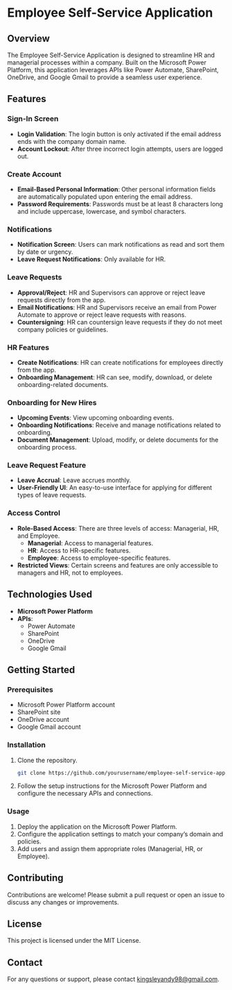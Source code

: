 # Employee Self-Service Application

## Overview

The Employee Self-Service Application is designed to streamline HR and managerial processes within a company. Built on the Microsoft Power Platform, this application leverages APIs like Power Automate, SharePoint, OneDrive, and Google Gmail to provide a seamless user experience. 

## Features

### Sign-In Screen
- **Login Validation**: The login button is only activated if the email address ends with the company domain name.
- **Account Lockout**: After three incorrect login attempts, users are logged out.

### Create Account
- **Email-Based Personal Information**: Other personal information fields are automatically populated upon entering the email address.
- **Password Requirements**: Passwords must be at least 8 characters long and include uppercase, lowercase, and symbol characters.

### Notifications
- **Notification Screen**: Users can mark notifications as read and sort them by date or urgency.
- **Leave Request Notifications**: Only available for HR.

### Leave Requests
- **Approval/Reject**: HR and Supervisors can approve or reject leave requests directly from the app.
- **Email Notifications**: HR and Supervisors receive an email from Power Automate to approve or reject leave requests with reasons.
- **Countersigning**: HR can countersign leave requests if they do not meet company policies or guidelines.

### HR Features
- **Create Notifications**: HR can create notifications for employees directly from the app.
- **Onboarding Management**: HR can see, modify, download, or delete onboarding-related documents.

### Onboarding for New Hires
- **Upcoming Events**: View upcoming onboarding events.
- **Onboarding Notifications**: Receive and manage notifications related to onboarding.
- **Document Management**: Upload, modify, or delete documents for the onboarding process.

### Leave Request Feature
- **Leave Accrual**: Leave accrues monthly.
- **User-Friendly UI**: An easy-to-use interface for applying for different types of leave requests.

### Access Control
- **Role-Based Access**: There are three levels of access: Managerial, HR, and Employee.
  - **Managerial**: Access to managerial features.
  - **HR**: Access to HR-specific features.
  - **Employee**: Access to employee-specific features.
- **Restricted Views**: Certain screens and features are only accessible to managers and HR, not to employees.

## Technologies Used
- **Microsoft Power Platform**
- **APIs**:
  - Power Automate
  - SharePoint
  - OneDrive
  - Google Gmail

## Getting Started

### Prerequisites
- Microsoft Power Platform account
- SharePoint site
- OneDrive account
- Google Gmail account

### Installation
1. Clone the repository.
   ```bash
   git clone https://github.com/yourusername/employee-self-service-application.git
   ```
2. Follow the setup instructions for the Microsoft Power Platform and configure the necessary APIs and connections.

### Usage
1. Deploy the application on the Microsoft Power Platform.
2. Configure the application settings to match your company’s domain and policies.
3. Add users and assign them appropriate roles (Managerial, HR, or Employee).

## Contributing
Contributions are welcome! Please submit a pull request or open an issue to discuss any changes or improvements.

## License
This project is licensed under the MIT License.

## Contact
For any questions or support, please contact kingsleyandy98@gmail.com.

